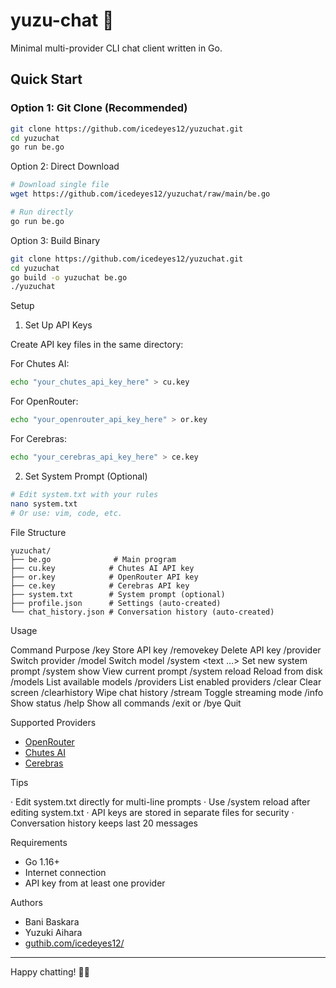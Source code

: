 # yuzu-chat 🍊

Minimal multi-provider CLI chat client written in Go.

## Quick Start

### Option 1: Git Clone (Recommended)
```bash
git clone https://github.com/icedeyes12/yuzuchat.git
cd yuzuchat
go run be.go
```

Option 2: Direct Download

```bash
# Download single file
wget https://github.com/icedeyes12/yuzuchat/raw/main/be.go

# Run directly
go run be.go
```

Option 3: Build Binary

```bash
git clone https://github.com/icedeyes12/yuzuchat.git
cd yuzuchat
go build -o yuzuchat be.go
./yuzuchat
```

Setup

1. Set Up API Keys

Create API key files in the same directory:

For Chutes AI:

```bash
echo "your_chutes_api_key_here" > cu.key
```

For OpenRouter:

```bash
echo "your_openrouter_api_key_here" > or.key
```

For Cerebras:

```bash
echo "your_cerebras_api_key_here" > ce.key
```

2. Set System Prompt (Optional)

```bash
# Edit system.txt with your rules
nano system.txt
# Or use: vim, code, etc.
```

File Structure

```
yuzuchat/
├── be.go              # Main program
├── cu.key            # Chutes AI API key
├── or.key            # OpenRouter API key  
├── ce.key            # Cerebras API key
├── system.txt        # System prompt (optional)
├── profile.json      # Settings (auto-created)
└── chat_history.json # Conversation history (auto-created)
```

Usage

Command Purpose
/key <provider> <key> Store API key
/removekey <provider> Delete API key
/provider <name> Switch provider
/model <name> Switch model
/system <text …> Set new system prompt
/system show View current prompt
/system reload Reload from disk
/models List available models
/providers List enabled providers
/clear Clear screen
/clearhistory Wipe chat history
/stream Toggle streaming mode
/info Show status
/help Show all commands
/exit or /bye Quit

Supported Providers
 
- [OpenRouter](https://openrouter.ai/)
- [Chutes AI](https://chutes.ai/)
- [Cerebras](https://www.cerebras.ai/)

Tips

· Edit system.txt directly for multi-line prompts
· Use /system reload after editing system.txt
· API keys are stored in separate files for security
· Conversation history keeps last 20 messages

Requirements

- Go 1.16+
- Internet connection
- API key from at least one provider

Authors

- Bani Baskara
- Yuzuki Aihara
- [guthib.com/icedeyes12/](github.com/icedeyes12/)

---

Happy chatting! 🍊💕
